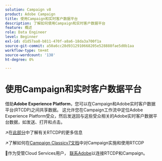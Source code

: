 ```yaml
---
solution: Campaign v8
product: Adobe Campaign
title: 使用Campaign和实时客户数据平台
description: 了解如何使用Campaign和实时客户数据平台
feature: 概述
role: Data Engineer
level: Beginner
exl-id: d1d57aa8-b811-470f-a8a6-18da3a700f1a
source-git-commit: a50a6cc28d9312910668205e528888fae5d0b1aa
workflow-type: tm+mt
source-wordcount: '138'
ht-degree: 0%

---
```


# 使用Campaign和实时客户数据平台

借助&#x200B;**Adobe Experience Platform**，您可以在Campaign和Adobe实时客户数据平台(RTCDP)之间共享数据。 这允许您在Campaign工作流中定位Adobe Experience Platform受众，然后发送回与这些受众相关的Adobe实时客户数据平台数据，如发送、打开和点击。

:arrow_upper_right:在[此部分](https://experienceleague.adobe.com/docs/experience-platform/rtcdp/overview.html?lang=en)中了解有关RTCDP的更多信息

:arrow_upper_right:了解如何在[Campaign Classicv7文档](https://experienceleague.adobe.com/docs/campaign-classic/using/integrating-with-adobe-experience-cloud/aep-sources-destinations/get-started-sources-destinations.html?lang=en#integrating-with-adobe-experience-cloud)中对Campaign实施和使用RTCDP

:speech_balloon:作为受管Cloud Services用户， [联系Adobe](../start/campaign-faq.md#support)以连接RTCDP和Campaign。
